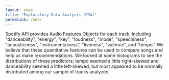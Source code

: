 ```yaml
---
layout: page
title: "Exploratory Data Analysis (EDA)"
permalink: /eda/
---
```


Spotify API provides Audio Features Objects for each track, including "danceability", "energy", "key", "loudness", "mode", "speechiness", "acousticness", "instrumentalness", "liveness", "valence", and “tempo." We believe that these quantitative features can be used to compare songs and help us make recommendations. We looked at some histograms to see the distributions of these predictors; tempo seemed a little right-skewed and danceability seemed a little left-skewed, but most appeared to be normally distributed among our sample of tracks analyzed.
